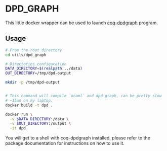 # DPD_GRAPH


This little docker wrapper can be used to launch
[coq-dpdgraph](https://github.com/Karmaki/coq-dpdgraph) program.


## Usage

```sh
# From the root directory
cd utils/dpd_graph

# Directories configuration
DATA_DIRECTORY=$(realpath ../data)
OUT_DIRECTORY=/tmp/dpd-output

mkdir -p /tmp/dpd-output


# This command will compile `ocaml` and dpd-graph, can be pretty slow
# ~15mn on my laptop.
docker build -t dpd .

docker run \
  -v $DATA_DIRECTORY:/data \
  -v $OUT_DIRECTORY:/output \
  -it dpd
```

You will get to a shell with coq-dpdgraph installed, please refer to the package documentation for instructions on how to use it.
